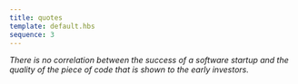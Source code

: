 ```yaml
---
title: quotes
template: default.hbs
sequence: 3
---
```


*There is no correlation between the success of a software startup and the quality of the piece of code that is shown to the early investors.*